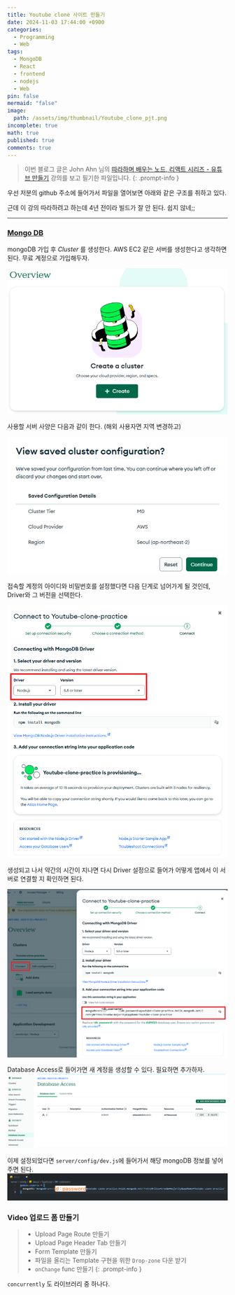 ```yaml
---
title: Youtube clone 사이트 만들기
date: 2024-11-03 17:44:00 +0900
categories:
  - Programming
  - Web
tags:
  - MongoDB
  - React
  - frontend
  - nodejs
  - Web
pin: false
mermaid: "false"
image:
  path: /assets/img/thumbnail/Youtube_clone_pjt.png
incomplete: true
math: true
published: true
comments: true
---
```

> 이번 블로그 글은 John Ahn 님의 [따라하며 배우는 노드, 리액트 시리즈 - 유튜브 만들기](https://www.inflearn.com/course/%EB%94%B0%EB%9D%BC%ED%95%98%EB%A9%B0-%EB%B0%B0%EC%9A%B0%EB%8A%94-%EB%85%B8%EB%93%9C-%EB%A6%AC%EC%95%A1%ED%8A%B8-%EC%9C%A0%ED%8A%9C%EB%B8%8C-%EB%A7%8C%EB%93%A4%EA%B8%B0/dashboard) 강의를 보고 필기한 파일입니다. 
{: .prompt-info }

우선 저분의 github 주소에 들어가서 파일을 열어보면 아래와 같은 구조를 취하고 있다.

근데 이 강의 따라하려고 하는데 4년 전이라 빌드가 잘 안 된다. 쉽지 않네;;


---
### [Mongo DB](https://www.mongodb.com/resources/products/fundamentals/clusters)
mongoDB 가입 후 *Cluster* 를 생성한다. AWS EC2 같은 서버를 생성한다고 생각하면 된다. 무료 계정으로 가입해두자. 

![](/assets/img/res/Pasted%20image%2020241103180606.png)

사용할 서버 사양은 다음과 같이 한다. (해외 사용자면 지역 변경하고)

![](/assets/img/res/Pasted%20image%2020241103180650.png)

접속할 계정의 아이디와 비밀번호를 설정했다면 다음 단계로 넘어가게 될 것인데, Driver와 그 버전을 선택한다.

![](/assets/img/res/Pasted%20image%2020241103180945.png)

생성되고 나서 약간의 시간이 지나면 다시 Driver 설정으로 들어가 어떻게 앱에서 이 서버로 연결할 지 확인하면 된다.

![](/assets/img/res/Pasted%20image%2020241103181256.png)

Database Access로 들어가면 새 계정을 생성할 수 있다. 필요하면 추가하자.
![](/assets/img/res/Pasted%20image%2020241103181421.png)

이제 설정되었다면 `server/config/dev.js`에 들어가서 해당 mongoDB 정보를 넣어주면 된다.
![](/assets/img/res/Pasted%20image%2020241121073603.png)

### Video 업로드 폼 만들기
>- Upload Page Route 만들기
>- Upload Page Header Tab 만들기
>- Form Template 만들기
>- 파일을 올리는 Template 구현을 위한 `Drop-zone` 다운 받기
>- `onChange` func 만들기 
{: .prompt-info }

`concurrently` 도 라이브러리 중 하나다.